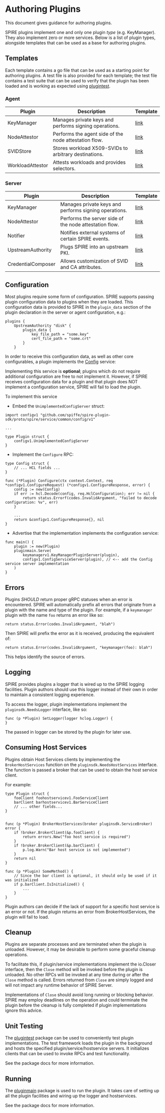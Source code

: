 # Authoring Plugins

This document gives guidance for authoring plugins.

SPIRE plugins implement one and only one plugin _type_ (e.g. KeyManager). They
also implement zero or more services. Below is a list of plugin types, alongside templates that can be used as a base
for authoring plugins.

## Templates
Each template contains a go file that can be used as a starting point for authoring plugins. A test file is also
provided for each template; the test file contains a test suite that can be used to verify that the plugin has been 
loaded and is working as expected using [plugintest](https://pkg.go.dev/github.com/spiffe/spire-plugin-sdk/plugintest).

### Agent

| Plugin           | Description                                           | Template                                    |
|------------------|-------------------------------------------------------|---------------------------------------------|
| KeyManager       | Manages private keys and performs signing operations. | [link](../templates/agent/keymanager)       |
| NodeAttestor     | Performs the agent side of the node attestation flow. | [link](../templates/agent/nodeattestor)     |
| SVIDStore        | Stores workload X509-SVIDs to arbitrary destinations. | [link](../templates/agent/svidstore)        |
| WorkloadAttestor | Attests workloads and provides selectors.             | [link](../templates/agent/workloadattestor) |

### Server

| Plugin             | Description                                            | Template                                       |
|--------------------|--------------------------------------------------------|------------------------------------------------|
| KeyManager         | Manages private keys and performs signing operations.  | [link](../templates/server/keymanager)         |
| NodeAttestor       | Performs the server side of the node attestation flow. | [link](../templates/server/nodeattestor)       |
| Notifier           | Notifies external systems of certain SPIRE events.     | [link](../templates/server/notifier)           |
| UpstreamAuthority  | Plugs SPIRE into an upstream PKI.                      | [link](../templates/server/upstreamauthority)  |
| CredentialComposer | Allows customization of SVID and CA attributes.        | [link](../templates/server/credentialcomposer) |



## Configuration

Most plugins require some form of configuration. SPIRE supports passing plugin
configuration data to plugins when they are loaded. This configuration data is
provided to SPIRE in the `plugin_data` section of the plugin declaration in the
server or agent configuration, e.g.:

```
plugins {
    UpstreamAuthority "disk" {
        plugin_data {
            key_file_path = "some.key"
            cert_file_path = "some.crt"
        }
    }
```

In order to receive this configuration data, as well as other core
configurables, a plugin implements the [Config](/proto/spire/service/common/config) service:

Implementing this service is **optional**; plugins which do not require
additional configuration are free to not implement it. However, if SPIRE
receives configuration data for a plugin and that plugin does NOT implement
a configuration service, SPIRE will fail to load the plugin.

To implement this service

- Embed the `UnimplementedConfigServer` struct:

```
import configv1 "github.com/spiffe/spire-plugin-sdk/proto/spire/service/common/config/v1"

...

type Plugin struct {
    configv1.UnimplementedConfigServer
}
```

- Implement the `Configure` RPC:

```
type Config struct {
    // ... HCL fields ...
}

func (*Plugin) Configure(ctx context.Context, req *configv1.ConfigureRequest) (*configv1.ConfigureResponse, error) {
    config := new(Config)
    if err := hcl.Decode(config, req.HclConfiguration); err != nil {
        return status.Errorf(codes.InvalidArgument, "failed to decode configuration: %v", err)
    }

    ...
    return &configv1.ConfigureResponse{}, nil
}
```

- Advertise that the implementation implements the configuration service:

```
func main() {
    plugin := new(Plugin)
    pluginmain.Serve(
        keymanagerv1.KeyManagerPluginServer(plugin),
        configv1.ConfigServiceServer(plugin), // <-- add the Config service server implementation
    )
}
```

## Errors

Plugins _SHOULD_ return proper gRPC statuses when an error is encountered.
SPIRE will automatically prefix all errors that originate from a plugin with
the name and type of the plugin. For example, if a `keymanager` plugin with the
name `foo` returns an error like so:

```
return status.Error(codes.InvalidArgument, "blah")
```

Then SPIRE will prefix the error as it is received, producing the equivalent
of:

```
return status.Error(codes.InvalidArgument, "keymanager(foo): blah")
```

This helps identify the source of errors.

## Logging

SPIRE provides plugins a logger that is wired up to the SPIRE logging
facilities. Plugin authors should use this logger instead of their own in order
to maintain a consistent logging experience.

To access the logger, plugin implementations implement the `pluginsdk.NeedsLogger`
interface, like so:

```
func (p *Plugin) SetLogger(logger hclog.Logger) {
}
```

The passed in logger can be stored by the plugin for later use.

## Consuming Host Services

Plugins obtain Host Services clients by implementing the `BrokerHostServices`
function on the `pluginsdk.NeedsHostServices` interface. The function is passed
a broker that can be used to obtain the host service client.

For example:

```
type Plugin struct {
    fooClient foohostservicev1.FooServiceClient
    barClient barhostservicev1.BarServiceClient
    // ... other fields...
}


func (p *Plugin) BrokerHostServices(broker pluginsdk.ServiceBroker) error {
    if !broker.BrokerClient(&p.fooClient) {
        return errors.New("foo host service is required")
    }
    if !broker.BrokerClient(&p.barClient) {
        p.log.Warn("Bar host service is not implemented")
    }
    return nil
}

func (p *Plugin) SomeMethod() {
    // Since the bar client is optional, it should only be used if it was initialized
    if p.barClient.IsInitialized() {
        ...
    }
}
```

Plugin authors can decide if the lack of support for a specific host service is
an error or not. If the plugin returns an error from BrokerHostServices, the
plugin will fail to load.

## Cleanup

Plugins are separate processes and are terminated when the plugin is unloaded.
However, it may be desirable to perform some graceful cleanup operations.

To facilitate this, if plugin/service implementations implement the io.Closer
interface, then the `Close` method will be invoked before the plugin is
unloaded. No other RPCs will be invoked at any time during or after the `Close`
method is called. Errors returned from `Close` are simply logged and will not
impact any runtime behavior of SPIRE Server.

Implementations of `Close` should avoid long running or blocking behavior.
SPIRE may employ deadlines on the operation and could terminate the plugin
before the cleanup is fully completed if plugin implementations ignore this
advice.

## Unit Testing

The [plugintest](https://pkg.go.dev/github.com/spiffe/spire-plugin-sdk/plugintest) 
package can be used to conveniently test plugin implementations. The test framework
loads the plugin in the background and hosts the specified plugin/service/hostservice
servers. It initializes clients that can be used to invoke RPCs and test functionality.

See the package docs for more information.

## Running

The [pluginmain](https://pkg.go.dev/github.com/spiffe/spire-plugin-sdk/pluginmain) package
is used to run the plugin. It takes care of setting up all the plugin facilities and
wiring up the logger and hostservices.

See the package docs for more information.
